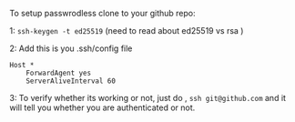 To setup passwrodless clone to your github repo:

1: `ssh-keygen -t ed25519`
(need to read about ed25519 vs rsa )

2: Add this is you .ssh/config file

```
Host *
    ForwardAgent yes
    ServerAliveInterval 60
```

3: To verify whether its working or not, just do ,
  `ssh git@github.com` and it will tell you whether you are authenticated or not.
